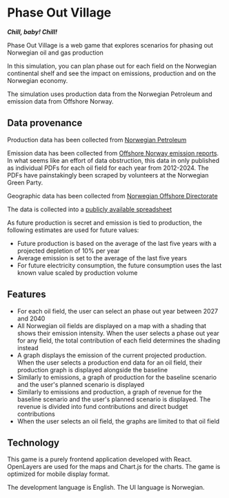 # Phase Out Village

_**Chill, baby! Chill!**_

Phase Out Village is a web game that explores scenarios for phasing out Norwegian oil and gas production

In this simulation, you can plan phase out for each field on the Norwegian continental shelf and see the impact on
emissions, production and on the Norwegian economy.

The simulation uses production data from the Norwegian Petroleum and emission data from Offshore Norway.

## Data provenance

Production data has been collected from [Norwegian Petroleum](https://www.norskpetroleum.no/fakta/felt/aasta-hansteen/)

Emission data has been collected
from [Offshore Norway emission reports](https://www.offshorenorge.no/faginnhold/rapporter/klima-og-miljo/feltspesifikke-utslipp/).
In what seems like an effort of data obstruction, this data in only published as individual PDFs for each oil field for
each year from 2012-2024.
The PDFs have painstakingly been scraped by volunteers at the Norwegian Green Party.

Geographic data has been collected from [Norwegian Offshore Directorate](https://factmaps.sodir.no/)

The data is collected into a [publicly available spreadsheet](https://docs.google.com/spreadsheets/d/1mHusVg0hu4YWcPycictRjjP3GAPjN1yC2V0eTaLupgo/edit?gid=0#gid=0)

As future production is secret and emission is tied to production, the following estimates are used for future values:

- Future production is based on the average of the last five years with a projected depletion of 10% per year
- Average emission is set to the average of the last five years
- For future electricity consumption, the future consumption uses the last known value scaled by production volume

## Features

- For each oil field, the user can select an phase out year between 2027 and 2040
- All Norwegian oil fields are displayed on a map with a shading that shows their emission intensity. When the user
  selects a phase out year for any field, the total contribution of each field determines the shading instead
- A graph displays the emission of the current projected production. When the user selects a production end data for an
  oil field, their production graph is displayed alongside the baseline
- Similarly to emissions, a graph of production for the baseline scenario and the user's planned scenario is displayed
- Similarly to emissions and production, a graph of revenue for the baseline scenario and the user's planned scenario is
  displayed. The revenue is divided into fund contributions and direct budget contributions
- When the user selects an oil field, the graphs are limited to that oil field

## Technology

This game is a purely frontend application developed with React. OpenLayers are used for the maps and Chart.js for the
charts. The game is optimized for mobile display format.

The development language is English. The UI language is Norwegian.
